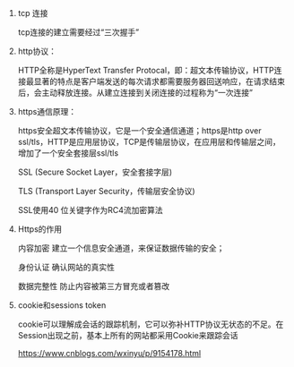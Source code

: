 1. tcp 连接

   tcp连接的建立需要经过“三次握手”

2. http协议：

   HTTP全称是HyperText Transfer Protocal，即：超文本传输协议，HTTP连接最显著的特点是客户端发送的每次请求都需要服务器回送响应，在请求结束后，会主动释放连接。从建立连接到关闭连接的过程称为“一次连接”

3. https通信原理：

   https安全超文本传输协议，它是一个安全通信通道；https是http over ssl/tls，HTTP是应用层协议，TCP是传输层协议，在应用层和传输层之间，增加了一个安全套接层ssl/tls

   SSL (Secure Socket Layer，安全套接字层)

   TLS (Transport Layer Security，传输层安全协议)

   SSL使用40 位关键字作为RC4流加密算法

4. Https的作用

   内容加密 建立一个信息安全通道，来保证数据传输的安全；

   身份认证 确认网站的真实性

   数据完整性 防止内容被第三方冒充或者篡改

5. cookie和sessions token

   cookie可以理解成会话的跟踪机制，它可以弥补HTTP协议无状态的不足。在Session出现之前，基本上所有的网站都采用Cookie来跟踪会话  

   https://www.cnblogs.com/wxinyu/p/9154178.html